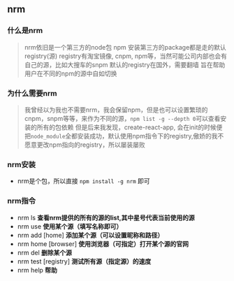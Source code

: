 ## nrm


### 什么是nrm
> nrm依旧是一个第三方的node包
> npm 安装第三方的package都是走的默认registry(源)
> registry有淘宝镜像, cnpm, npm等，当然可能公司内部也会有自己的源，比如大搜车的snpm
> 默认的registry在国外，需要翻墙
> 旨在帮助用户在不同的npm的源中自如切换

### 为什么需要nrm
> 我曾经以为我也不需要nrm，我会保留npm，但是也可以设置繁琐的cnpm，snpm等等，来作为不同的源，`npm list -g --depth 0`可以查看安装的所有的包依赖
> 但是后来我发现，create-react-app, 会在init的时候便把`node_module`全都安装成功，默认使用npm指令下的registry,傲娇的我不愿意更改npm指向的registry，所以屡装屡败

### nrm安装
- nrm是个包，所以直接 `npm install -g nrm` 即可

### nrm指令
- nrm ls  **查看nrm提供的所有的源的list,其中星号代表当前使用的源**
- nrm use <registry>  **使用某个源（填写名称即可）**
- nrm add <registry> <url> [home]  **添加某个源（可以设置昵称和路径）**
- nrm home <registry> [browser] **使用浏览器（可指定）打开某个源的官网**
- nrm del <registry>  **删除某个源**
- nrm test [registry]  **测试所有源（指定源）的速度**
- nrm help  **帮助**